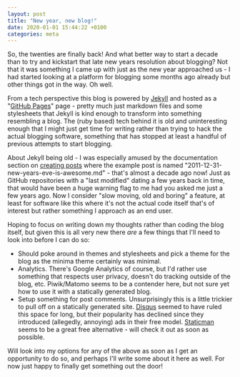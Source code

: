 ```yaml
---
layout: post
title: "New year, new blog!"
date: 2020-01-01 15:44:22 +0100
categories: meta
---
```


So, the twenties are finally back! And what better way to start a decade than to try and kickstart that late new years
resolution about blogging? Not that it was something I came up with just as the new year approached us - I had started
looking at a platform for blogging some months ago already but other things got in the way. Oh well.

From a tech perspective this blog is powered by [Jekyll](https://jekyllrb.com/) and hosted as a
"[GitHub Pages](https://github.com/anderseknert/anderseknert.github.io)" page - pretty much just markdown files and some
stylesheets that Jekyll is kind enough to transform into something resembling a blog. The (ruby based) tech behind it is
old and uninteresting enough that I might just get time for writing rather than trying to hack the actual blogging
software, something that has stopped at least a handful of previous attempts to start blogging.

About Jekyll being old - I was especially amused by the documentation section on
[creating posts](https://jekyllrb.com/docs/posts/#creating-posts) where the example post is named
"2011-12-31-new-years-eve-is-awesome.md" - that's almost a decade ago now! Just as GitHub repositories with a
"last modified" dating a few years back in time, that would have been a huge warning flag to me had you asked me just
a few years ago. Now I consider "slow moving, old and boring" a feature, at least for software like this where it's
not the actual code itself that's of interest but rather something I approach as an end user.

Hoping to focus on writing down my thoughts rather than coding the blog itself, but given this is all very new there
_are_ a few things that I'll need to look into before I can do so:

* Should poke around in themes and stylesheets and pick a theme for the blog as the minima theme certainly was minimal.
* Analytics. There's Google Analytics of course, but I'd rather use something that respects user privacy, doesn't do
tracking outside of the blog, etc. Piwik/Matomo seems to be a contender here, but not sure yet how to use it with a statically
generated blog.
* Setup something for post comments. Unsurprisingly this is a little trickier to pull off on a statically generated site. [Disqus](https://disqus.com/) seemed to have ruled this space for long, but their popularity has declined since they introduced (allegedly, annoying) ads in their free model. [Staticman](https://staticman.net/docs/) seems to be a great free alternative - will check it out as soon as possible.

<p></p>
Will look into my options for any of the above as soon as I get an opportunity to do so, and perhaps I'll write some
about it here as well. For now just happy to finally get something out the door!
